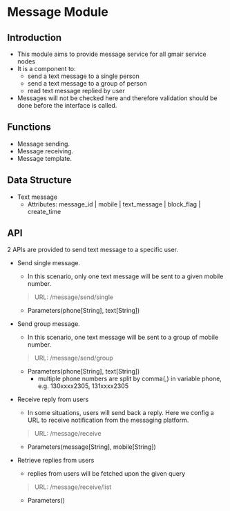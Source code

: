 # Message Module

## Introduction
* This module aims to provide message service for all gmair service nodes
* It is a component to:
    * send a text message to a single person
    * send a text message to a group of person
    * read text message replied by user
* Messages will not be checked here and therefore validation should be done before the interface is called.

## Functions
* Message sending.
* Message receiving.
* Message template.

## Data Structure
* Text message
    * Attributes: message_id | mobile | text_message | block_flag | create_time

## API
2 APIs are provided to send text message to a specific user.

+ Send single message.
    + In this scenario, only one text message will be sent to a given mobile number.
    > URL: /message/send/single
    + Parameters(phone[String], text[String]) 

+ Send group message.
    + In this scenario, one text message will be sent to a group of mobile number.
    > URL: /message/send/group
    + Parameters(phone[String], text[String])
        * multiple phone numbers are split by comma(,) in variable phone, e.g. 130xxxx2305, 131xxxx2305
    
+ Receive reply from users
    + In some situations, users will send back a reply. Here we config a URL to receive notification from the messaging platform.
    > URL: /message/receive
    + Parameters(message[String], mobile[String])
    
+ Retrieve replies from users
    + replies from users will be fetched upon the given query
    > URL: /message/receive/list
    + Parameters()
